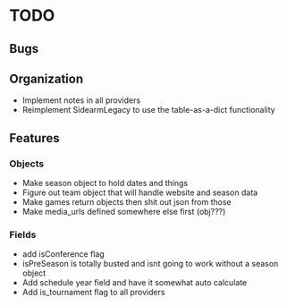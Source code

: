 TODO
====

## Bugs

## Organization
* Implement notes in all providers
* Reimplement SidearmLegacy to use the table-as-a-dict functionality

## Features
### Objects
* Make season object to hold dates and things
* Figure out team object that will handle website and season data
* Make games return objects then shit out json from those
* Make media_urls defined somewhere else first (obj???)

### Fields
* add isConference flag
* isPreSeason is totally busted and isnt going to work without a season object
* Add schedule year field and have it somewhat auto calculate
* Add is_tournament flag to all providers

